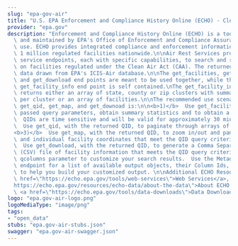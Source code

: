 ```yaml
---
slug: "epa-gov-air"
title: "U.S. EPA Enforcement and Compliance History Online (ECHO) - Clean Air Act"
provider: "epa.gov"
description: "Enforcement and Compliance History Online (ECHO) is a tool developed\
  \ and maintained by EPA's Office of Enforcement and Compliance Assurance for public\
  \ use. ECHO provides integrated compliance and enforcement information for over\
  \ 1 million regulated facilities nationwide.\n\nAir Rest Services provides multiple\
  \ service endpoints, each with specific capabilities, to search and retrieve data\
  \ on facilities regulated under the Clean Air Act (CAA). The returned results reflect\
  \ data drawn from EPA's ICIS-Air database.\n\nThe get_facilities, get_map, get_qid,\
  \ and get_download end points are meant to be used together, while the enhanced\
  \ get_facility_info end point is self contained.\nThe get_facility_info end point\
  \ returns either an array of state, county or zip clusters with summary statistics\
  \ per cluster or an array of facilities.\n\nThe recommended use scenario for get_facilities,\
  \ get_qid, get_map, and get_downoad is:\n\n<b>1)</b>  Use get_facilities to validate\
  \ passed query parameters, obtain summary statistics and to obtain a query_id (QID).\
  \  QIDs are time sensitive and will be valid for approximately 30 minutes.\n<b>2)</b>\
  \  Use get_qid, with the returned QID, to paginate through arrays of facility results.\n\
  <b>3)</b>  Use get_map, with the returned QID, to zoom in/out and pan on the clustered\
  \ and individual facility coordinates that meet the QID query criteria.\n<b>4)</b>\
  \  Use get_download, with the returned QID, to generate a Comma Separated Value\
  \ (CSV) file of facility information that meets the QID query criteria.\n\nUse the\
  \ qcolumns parameter to customize your search results.  Use the Metadata service\
  \ endpoint for a list of available output objects, their Column Ids, and their definitions\
  \ to help you build your customized output. \n\nAdditional ECHO Resources:   <a\
  \ href=\"https://echo.epa.gov/tools/web-services\">Web Services</a>, <a href=\"\
  https://echo.epa.gov/resources/echo-data/about-the-data\">About ECHO's Data</a>,\
  \ <a href=\"https://echo.epa.gov/tools/data-downloads\">Data Downloads</a>"
logo: "epa.gov-air-logo.png"
logoMediaType: "image/png"
tags:
- "open_data"
stubs: "epa.gov-air-stubs.json"
swagger: "epa.gov-air-swagger.json"
---
```

